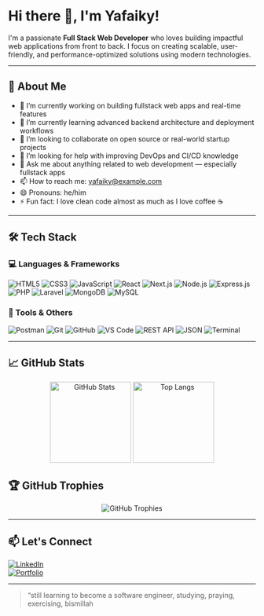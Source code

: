 # Hi there 👋, I'm Yafaiky!

I'm a passionate **Full Stack Web Developer** who loves building impactful web applications from front to back. I focus on creating scalable, user-friendly, and performance-optimized solutions using modern technologies.

---

## 🚀 About Me

- 🔭 I’m currently working on building fullstack web apps and real-time features
- 🌱 I’m currently learning advanced backend architecture and deployment workflows
- 👯 I’m looking to collaborate on open source or real-world startup projects
- 🤔 I’m looking for help with improving DevOps and CI/CD knowledge
- 💬 Ask me about anything related to web development — especially fullstack apps
- 📫 How to reach me: [yafaiky@example.com](mailto:yafaiky@example.com)
- 😄 Pronouns: he/him
- ⚡ Fun fact: I love clean code almost as much as I love coffee ☕

---

## 🛠️ Tech Stack

### 💻 Languages & Frameworks
![HTML5](https://img.shields.io/badge/HTML5-E34F26?style=for-the-badge&logo=html5&logoColor=white)
![CSS3](https://img.shields.io/badge/CSS3-1572B6?style=for-the-badge&logo=css3&logoColor=white)
![JavaScript](https://img.shields.io/badge/JavaScript-F7DF1E?style=for-the-badge&logo=javascript&logoColor=black)
![React](https://img.shields.io/badge/React-20232A?style=for-the-badge&logo=react&logoColor=61DAFB)
![Next.js](https://img.shields.io/badge/Next.js-000000?style=for-the-badge&logo=next.js&logoColor=white)
![Node.js](https://img.shields.io/badge/Node.js-339933?style=for-the-badge&logo=nodedotjs&logoColor=white)
![Express.js](https://img.shields.io/badge/Express.js-000000?style=for-the-badge&logo=express&logoColor=white)
![PHP](https://img.shields.io/badge/PHP-777BB4?style=for-the-badge&logo=php&logoColor=white)
![Laravel](https://img.shields.io/badge/Laravel-FF2D20?style=for-the-badge&logo=laravel&logoColor=white)
![MongoDB](https://img.shields.io/badge/MongoDB-47A248?style=for-the-badge&logo=mongodb&logoColor=white)
![MySQL](https://img.shields.io/badge/MySQL-4479A1?style=for-the-badge&logo=mysql&logoColor=white)

### 🧰 Tools & Others
![Postman](https://img.shields.io/badge/Postman-FF6C37?style=for-the-badge&logo=postman&logoColor=white)
![Git](https://img.shields.io/badge/Git-F05032?style=for-the-badge&logo=git&logoColor=white)
![GitHub](https://img.shields.io/badge/GitHub-181717?style=for-the-badge&logo=github&logoColor=white)
![VS Code](https://img.shields.io/badge/VS%20Code-007ACC?style=for-the-badge&logo=visual-studio-code&logoColor=white)
![REST API](https://img.shields.io/badge/REST%20API-000000?style=for-the-badge&logo=flask&logoColor=white)
![JSON](https://img.shields.io/badge/JSON-292929?style=for-the-badge&logo=json&logoColor=white)
![Terminal](https://img.shields.io/badge/Terminal-000000?style=for-the-badge&logo=gnu-bash&logoColor=white)

---

## 📈 GitHub Stats

<p align="center">
  <img src="https://github-readme-stats.vercel.app/api?username=afaiky&show_icons=true&theme=tokyonight&hide_title=true&count_private=true" alt="GitHub Stats" height="165">
  <img src="https://github-readme-stats.vercel.app/api/top-langs/?username=afaiky&layout=compact&theme=tokyonight" alt="Top Langs" height="165">
</p>

## 🏆 GitHub Trophies

<p align="center">
  <img src="https://github-profile-trophy.vercel.app/?username=afaiky&theme=tokyonight&row=1&column=6" alt="GitHub Trophies">
</p>

---

## 📫 Let's Connect

[![LinkedIn](https://img.shields.io/badge/LinkedIn-blue?style=for-the-badge&logo=linkedin)](https://linkedin.com/in/yourprofile)  
[![Portfolio](https://img.shields.io/badge/Portfolio-visit-blueviolet?style=for-the-badge)](https://your-portfolio-link.com)

---

> “still learning to become a software engineer, studying, praying, exercising, bismillah

